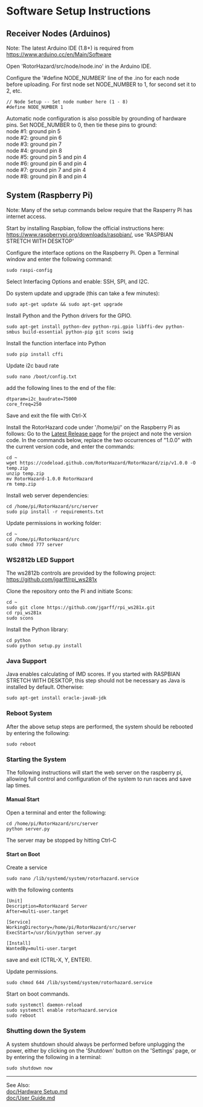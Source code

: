 # Software Setup Instructions

## Receiver Nodes (Arduinos)
Note: The latest Arduino IDE (1.8+) is required from https://www.arduino.cc/en/Main/Software

Open 'RotorHazard/src/node/node.ino' in the Arduino IDE.

Configure the '#define NODE_NUMBER' line of the .ino for each node before uploading. For first node set NODE_NUMBER to 1, for second set it to 2, etc.
```
// Node Setup -- Set node number here (1 - 8)
#define NODE_NUMBER 1
```

Automatic node configuration is also possible by grounding of hardware pins. Set NODE_NUMBER to 0, then tie these pins to ground:  
node #1: ground pin 5  
node #2: ground pin 6  
node #3: ground pin 7  
node #4: ground pin 8  
node #5: ground pin 5 and pin 4  
node #6: ground pin 6 and pin 4  
node #7: ground pin 7 and pin 4  
node #8: ground pin 8 and pin 4

## System (Raspberry Pi)
Note: Many of the setup commands below require that the Rasperry Pi has internet access.

Start by installing Raspbian, follow the official instructions here: https://www.raspberrypi.org/downloads/raspbian/, use 'RASPBIAN STRETCH WITH DESKTOP'

Configure the interface options on the Raspberry Pi.
Open a Terminal window and enter the following command:
```
sudo raspi-config
```
Select Interfacing Options and enable: SSH, SPI, and I2C.

Do system update and upgrade (this can take a few minutes):
```
sudo apt-get update && sudo apt-get upgrade
```

Install Python and the Python drivers for the GPIO.
```
sudo apt-get install python-dev python-rpi.gpio libffi-dev python-smbus build-essential python-pip git scons swig
```

Install the function interface into Python
```
sudo pip install cffi
```

Update i2c baud rate
```
sudo nano /boot/config.txt
```
add the following lines to the end of the file:
```
dtparam=i2c_baudrate=75000
core_freq=250
```
Save and exit the file with Ctrl-X

Install the RotorHazard code under '/home/pi/' on the Raspberry Pi as follows: Go to the [Latest Release page](https://github.com/RotorHazard/RotorHazard/releases/latest) for the project and note the version code. In the commands below, replace the two occurrences of "1.0.0" with the current version code, and enter the commands:
```
cd ~
wget https://codeload.github.com/RotorHazard/RotorHazard/zip/v1.0.0 -O temp.zip
unzip temp.zip
mv RotorHazard-1.0.0 RotorHazard
rm temp.zip
```

Install web server dependencies:
```
cd /home/pi/RotorHazard/src/server
sudo pip install -r requirements.txt
```

Update permissions in working folder:
```
cd ~
cd /home/pi/RotorHazard/src
sudo chmod 777 server
```

### WS2812b LED Support
The ws2812b controls are provided by the following project:
https://github.com/jgarff/rpi_ws281x

Clone the repository onto the Pi and initiate Scons:
```
cd ~
sudo git clone https://github.com/jgarff/rpi_ws281x.git
cd rpi_ws281x
sudo scons
```

Install the Python library:
```
cd python
sudo python setup.py install
```

### Java Support
Java enables calculating of IMD scores. If you started with RASPBIAN STRETCH WITH DESKTOP, this step should not be necessary as Java is installed by default. Otherwise:
```
sudo apt-get install oracle-java8-jdk
```

### Reboot System
After the above setup steps are performed, the system should be rebooted by entering the following:
```
sudo reboot
```

### Starting the System

The following instructions will start the web server on the raspberry pi, allowing full control and configuration of the system to run races and save lap times.

#### Manual Start
Open a terminal and enter the following:
```
cd /home/pi/RotorHazard/src/server
python server.py
```
The server may be stopped by hitting Ctrl-C

#### Start on Boot
Create a service
```
sudo nano /lib/systemd/system/rotorhazard.service
```
with the following contents
```
[Unit]
Description=RotorHazard Server
After=multi-user.target

[Service]
WorkingDirectory=/home/pi/RotorHazard/src/server
ExecStart=/usr/bin/python server.py

[Install]
WantedBy=multi-user.target
```
save and exit (CTRL-X, Y, ENTER).

Update permissions.
```
sudo chmod 644 /lib/systemd/system/rotorhazard.service
```

Start on boot commands.
```
sudo systemctl daemon-reload
sudo systemctl enable rotorhazard.service
sudo reboot
```

### Shutting down the System
A system shutdown should always be performed before unplugging the power, either by clicking on the 'Shutdown' button on the 'Settings' page, or by entering the following in a terminal:
```
sudo shutdown now
```

-----------------------------

See Also:  
[doc/Hardware Setup.md](Hardware%20Setup.md)  
[doc/User Guide.md](User%20Guide.md)

